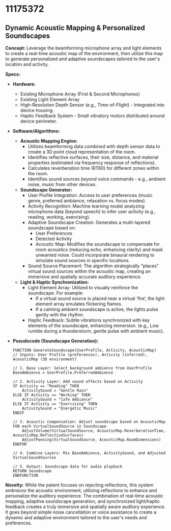 # 11175372

## Dynamic Acoustic Mapping & Personalized Soundscapes

**Concept:** Leverage the beamforming microphone array and light elements to create a real-time acoustic map of the environment, then utilize this map to generate personalized and adaptive soundscapes tailored to the user's location and activity.

**Specs:**

*   **Hardware:**
    *   Existing Microphone Array (First & Second Microphones)
    *   Existing Light Element Array
    *   High-Resolution Depth Sensor (e.g., Time-of-Flight) - Integrated into device housing.
    *   Haptic Feedback System - Small vibratory motors distributed around device perimeter.
*   **Software/Algorithms:**
    *   **Acoustic Mapping Engine:**
        *   Utilizes beamforming data *combined* with depth sensor data to create a 3D point cloud representation of the room.
        *   Identifies reflective surfaces, their size, distance, and material properties (estimated via frequency response of reflections).
        *   Calculates reverberation time (RT60) for different zones within the room.
        *   Identifies sound sources *beyond* voice commands - e.g., ambient noise, music from other devices.
    *   **Soundscape Generator:**
        *   User Profile Integration: Access to user preferences (music genre, preferred ambiance, relaxation vs. focus modes).
        *   Activity Recognition:  Machine learning model analyzing microphone data (beyond speech) to infer user activity (e.g., reading, working, exercising).
        *   Adaptive Soundscape Creation:  Generates a multi-layered soundscape based on:
            *   User Preferences
            *   Detected Activity
            *   Acoustic Map: Modifies the soundscape to compensate for room acoustics (reducing echo, enhancing clarity) and mask unwanted noise.  Could incorporate binaural rendering to simulate sound sources in specific locations.
        *   Sound Source Placement:  The algorithm strategically “places” virtual sound sources within the acoustic map, creating an immersive and spatially accurate auditory experience.
    *   **Light & Haptic Synchronization:**
        *   Light Element Array: Utilized to visually reinforce the soundscape. For example:
            *   If a virtual sound source is placed near a virtual ‘fire’, the light element array emulates flickering flames.
            *   If a calming ambient soundscape is active, the lights pulse gently with the rhythm.
        *   Haptic Feedback:  Subtle vibrations synchronized with key elements of the soundscape, enhancing immersion. (e.g., Low rumble during a thunderstorm, gentle pulse with ambient music).
*   **Pseudocode (Soundscape Generation):**

    ```
    FUNCTION GenerateSoundscape(UserProfile, Activity, AcousticMap)
    // Inputs: User Profile (preferences), Activity (inferred), AcousticMap (3D environment)

    // 1. Base Layer: Select background ambience from UserProfile
    BaseAmbience = UserProfile.PreferredAmbience

    // 2. Activity Layer: Add sound effects based on Activity
    IF Activity == "Reading" THEN
        ActivitySound = "Gentle Rain"
    ELSE IF Activity == "Working" THEN
        ActivitySound = "Cafe Ambiance"
    ELSE IF Activity == "Exercising" THEN
        ActivitySound = "Energetic Music"
    ENDIF

    // 3. Acoustic Compensation: Adjust soundscape based on AcousticMap
    FOR each VirtualSoundSource in Soundscape
        AdjustVolume(VirtualSoundSource, AcousticMap.ReverberationTime, AcousticMap.ReflectiveSurfaces)
        AdjustPanning(VirtualSoundSource, AcousticMap.RoomDimensions)
    ENDFOR

    // 4. Combine Layers: Mix BaseAmbience, ActivitySound, and Adjusted VirtualSoundSources

    // 5. Output: Soundscape data for audio playback
    RETURN Soundscape
    ENDFUNCTION
    ```

**Novelty:**  While the patent focuses on rejecting reflections, this system *embraces* the acoustic environment, utilizing reflections to enhance and personalize the auditory experience.  The combination of real-time acoustic mapping, adaptive soundscape generation, and synchronized light/haptic feedback creates a truly immersive and spatially aware auditory experience. It goes beyond simple noise cancellation or voice assistance to create a dynamic and adaptive environment tailored to the user's needs and preferences.